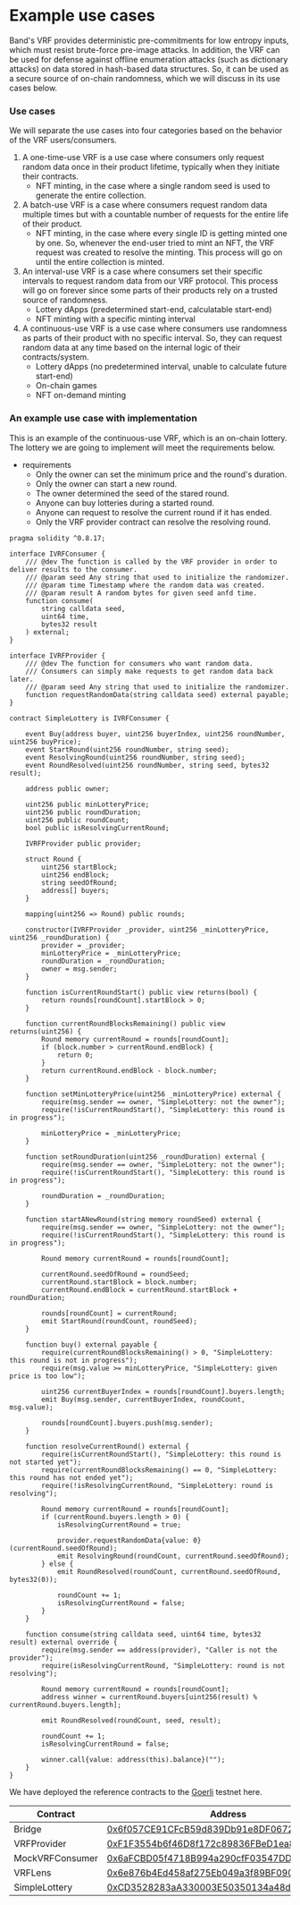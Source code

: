 # Example use cases

Band's VRF provides deterministic pre-commitments for low entropy inputs, which must resist brute-force pre-image attacks. In addition, the VRF can be used for defense against offline enumeration attacks (such as dictionary attacks) on data stored in hash-based data structures. So, it can be used as a secure source of on-chain randomness, which we will discuss in its use cases below.

### Use cases

We will separate the use cases into four categories based on the behavior of the VRF users/consumers.

1. A one-time-use VRF is a use case where consumers only request random data once in their product lifetime, typically when they initiate their contracts. 
    - NFT minting, in the case where a single random seed is used to generate the entire collection.
2. A batch-use VRF is a case where consumers request random data multiple times but with a countable number of requests for the entire life of their product.
    - NFT minting, in the case where every single ID is getting minted one by one. So, whenever the end-user tried to mint an NFT, the VRF request was created to resolve the minting. This process will go on until the entire collection is minted.
3. An interval-use VRF is a case where consumers set their specific intervals to request random data from our VRF protocol. This process will go on forever since some parts of their products rely on a trusted source of randomness.
    - Lottery dApps (predetermined start-end, calculatable start-end)
    - NFT minting with a specific minting interval
4. A continuous-use VRF is a use case where consumers use randomness as parts of their product with no specific interval. So, they can request random data at any time based on the internal logic of their contracts/system.
    - Lottery dApps (no predetermined interval, unable to calculate future start-end)
    - On-chain games
    - NFT on-demand minting

### An example use case with implementation

This is an example of the continuous-use VRF, which is an on-chain lottery. The lottery we are going to implement will meet the requirements below.

- requirements
    - Only the owner can set the minimum price and the round's duration.
    - Only the owner can start a new round.
    - The owner determined the seed of the stared round.
    - Anyone can buy lotteries during a started round.
    - Anyone can request to resolve the current round if it has ended.
    - Only the VRF provider contract can resolve the resolving round.

```solidity=
pragma solidity ^0.8.17;

interface IVRFConsumer {
    /// @dev The function is called by the VRF provider in order to deliver results to the consumer.
    /// @param seed Any string that used to initialize the randomizer.
    /// @param time Timestamp where the random data was created.
    /// @param result A random bytes for given seed anfd time.
    function consume(
        string calldata seed,
        uint64 time,
        bytes32 result
    ) external;
}

interface IVRFProvider {
    /// @dev The function for consumers who want random data.
    /// Consumers can simply make requests to get random data back later.
    /// @param seed Any string that used to initialize the randomizer.
    function requestRandomData(string calldata seed) external payable;
}

contract SimpleLottery is IVRFConsumer {

    event Buy(address buyer, uint256 buyerIndex, uint256 roundNumber, uint256 buyPrice);
    event StartRound(uint256 roundNumber, string seed);
    event ResolvingRound(uint256 roundNumber, string seed);
    event RoundResolved(uint256 roundNumber, string seed, bytes32 result);

    address public owner;

    uint256 public minLotteryPrice;
    uint256 public roundDuration;
    uint256 public roundCount;
    bool public isResolvingCurrentRound;

    IVRFProvider public provider;
    
    struct Round {
        uint256 startBlock;
        uint256 endBlock;
        string seedOfRound;
        address[] buyers;
    }

    mapping(uint256 => Round) public rounds;

    constructor(IVRFProvider _provider, uint256 _minLotteryPrice, uint256 _roundDuration) {
        provider = _provider;
        minLotteryPrice = _minLotteryPrice;
        roundDuration = _roundDuration;
        owner = msg.sender;
    }

    function isCurrentRoundStart() public view returns(bool) {
        return rounds[roundCount].startBlock > 0;
    }

    function currentRoundBlocksRemaining() public view returns(uint256) {
        Round memory currentRound = rounds[roundCount];
        if (block.number > currentRound.endBlock) {
            return 0;
        }
        return currentRound.endBlock - block.number;
    }

    function setMinLotteryPrice(uint256 _minLotteryPrice) external {
        require(msg.sender == owner, "SimpleLottery: not the owner");
        require(!isCurrentRoundStart(), "SimpleLottery: this round is in progress");

        minLotteryPrice = _minLotteryPrice;
    }

    function setRoundDuration(uint256 _roundDuration) external {
        require(msg.sender == owner, "SimpleLottery: not the owner");
        require(!isCurrentRoundStart(), "SimpleLottery: this round is in progress");

        roundDuration = _roundDuration;
    }

    function startANewRound(string memory roundSeed) external {
        require(msg.sender == owner, "SimpleLottery: not the owner");
        require(!isCurrentRoundStart(), "SimpleLottery: this round is in progress");

        Round memory currentRound = rounds[roundCount];

        currentRound.seedOfRound = roundSeed;
        currentRound.startBlock = block.number;
        currentRound.endBlock = currentRound.startBlock + roundDuration;

        rounds[roundCount] = currentRound;
        emit StartRound(roundCount, roundSeed);
    }

    function buy() external payable {
        require(currentRoundBlocksRemaining() > 0, "SimpleLottery: this round is not in progress");
        require(msg.value >= minLotteryPrice, "SimpleLottery: given price is too low");

        uint256 currentBuyerIndex = rounds[roundCount].buyers.length;
        emit Buy(msg.sender, currentBuyerIndex, roundCount, msg.value);

        rounds[roundCount].buyers.push(msg.sender);
    }

    function resolveCurrentRound() external {
        require(isCurrentRoundStart(), "SimpleLottery: this round is not started yet");
        require(currentRoundBlocksRemaining() == 0, "SimpleLottery: this round has not ended yet");
        require(!isResolvingCurrentRound, "SimpleLottery: round is resolving");

        Round memory currentRound = rounds[roundCount];
        if (currentRound.buyers.length > 0) {
            isResolvingCurrentRound = true;

            provider.requestRandomData{value: 0}(currentRound.seedOfRound);
            emit ResolvingRound(roundCount, currentRound.seedOfRound);
        } else {
            emit RoundResolved(roundCount, currentRound.seedOfRound, bytes32(0));

            roundCount += 1;
            isResolvingCurrentRound = false;
        }
    }

    function consume(string calldata seed, uint64 time, bytes32 result) external override {
        require(msg.sender == address(provider), "Caller is not the provider");
        require(isResolvingCurrentRound, "SimpleLottery: round is not resolving");

        Round memory currentRound = rounds[roundCount];
        address winner = currentRound.buyers[uint256(result) % currentRound.buyers.length];

        emit RoundResolved(roundCount, seed, result);

        roundCount += 1;
        isResolvingCurrentRound = false;

        winner.call{value: address(this).balance}("");
    }
}
```

We have deployed the reference contracts to the [Goerli](https://goerli.etherscan.io) testnet here.  

|Contract         |Address                                                                                                                    |
|-----------------|---------------------------------------------------------------------------------------------------------------------------|
|Bridge           |[0x6f057CE91CFcB59d839Db91e8DF067278a704cb8](https://goerli.etherscan.ioaddress/0x6f057CE91CFcB59d839Db91e8DF067278a704cb8)| 
|VRFProvider      |[0xF1F3554b6f46D8f172c89836FBeD1ea8551eabad](https://goerli.etherscan.ioaddress/0xF1F3554b6f46D8f172c89836FBeD1ea8551eabad)| 
|MockVRFConsumer  |[0x6aFCBD05f4718B994a290cfF03547DDFFcd74E08](https://goerli.etherscan.ioaddress/0x6aFCBD05f4718B994a290cfF03547DDFFcd74E08)| 
|VRFLens          |[0x6e876b4Ed458af275Eb049a3f89BF0909618d154](https://goerli.etherscan.ioaddress/0x6e876b4Ed458af275Eb049a3f89BF0909618d154)| 
|SimpleLottery    |[0xCD3528283aA330003E50350134a48d1920BA70A0](https://goerli.etherscan.ioaddress/0xCD3528283aA330003E50350134a48d1920BA70A0)| 
